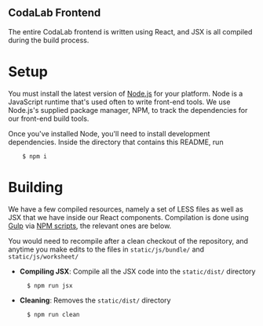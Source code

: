 CodaLab Frontend
-----------------

The entire CodaLab frontend is written using React, and JSX is all compiled
during the build process.

Setup
======

You must install the latest version of [Node.js](https://nodejs.org/en/) for
your platform.  Node is a JavaScript runtime that's used often to write
front-end tools. We use Node.js's supplied package manager, NPM, to track the
dependencies for our front-end build tools.

Once you've installed Node, you'll need to install development dependencies.
Inside the directory that contains this README, run

        $ npm i

Building
=========

We have a few compiled resources, namely a set of LESS files as well as JSX that
we have inside our React components. Compilation is done using
[Gulp](http://gulpjs.com) via
[NPM scripts](https://docs.npmjs.com/misc/scripts), the relevant ones are below.

You would need to recompile after a clean checkout of the repository, and
anytime you make edits to the files in `static/js/bundle/` and
`static/js/worksheet/`

* **Compiling JSX**: Compile all the JSX code into the `static/dist/` directory

        $ npm run jsx

* **Cleaning**: Removes the `static/dist/` directory

        $ npm run clean
